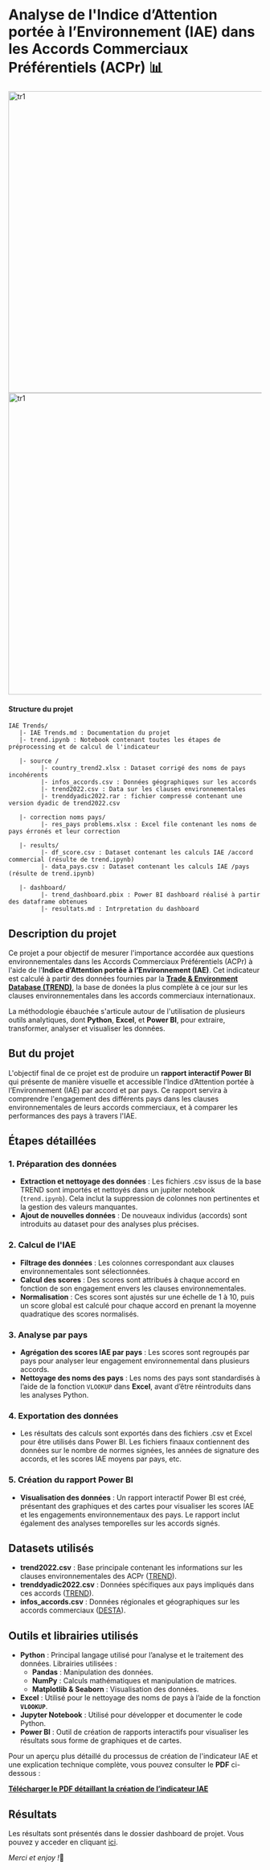 # Analyse de l'Indice d’Attention portée à l’Environnement (IAE) dans les Accords Commerciaux Préférentiels (ACPr) 📊

<p><img src="dashboard/tr1.png" alt="tr1" width="600" style="display:inline-bock; vertical-align:middle"/> <img src="dashboard/tr2.png" alt="tr1" width="600" style="display:inline-bock; vertical-align:middle"/></p>


#### Structure du projet
```
IAE Trends/
   |- IAE Trends.md : Documentation du projet
   |- trend.ipynb : Notebook contenant toutes les étapes de préprocessing et de calcul de l'indicateur

   |- source /
         |- country_trend2.xlsx : Dataset corrigé des noms de pays incohérents
         |- infos_accords.csv : Données géographiques sur les accords
         |- trend2022.csv : Data sur les clauses environnementales
         |- trenddyadic2022.rar : fichier compressé contenant une version dyadic de trend2022.csv

   |- correction noms pays/
         |- res_pays problems.xlsx : Excel file contenant les noms de pays érronés et leur correction

   |- results/
         |- df_score.csv : Dataset contenant les calculs IAE /accord commercial (résulte de trend.ipynb)
         |- data_pays.csv : Dataset contenant les calculs IAE /pays (résulte de trend.ipynb)

   |- dashboard/
         |- trend_dashboard.pbix : Power BI dashboard réalisé à partir des dataframe obtenues
         |- resultats.md : Intrpretation du dashboard
```

## Description du projet

Ce projet a pour objectif de mesurer l'importance accordée aux questions environnementales dans les Accords Commerciaux Préférentiels (ACPr) à l'aide de l'**Indice d’Attention portée à l’Environnement (IAE)**. Cet indicateur est calculé à partir des données fournies par la [**Trade & Environment Database (TREND)**](https://www.chaire-epi.ulaval.ca/en/trend), la base de donées la plus complète à ce jour sur les clauses environnementales dans les accords commerciaux internationaux.

La méthodologie ébauchée s'articule autour de l'utilisation de plusieurs outils analytiques, dont **Python**, **Excel**, et **Power BI**, pour extraire, transformer, analyser et visualiser les données.

## But du projet

L'objectif final de ce projet est de produire un **rapport interactif Power BI** qui présente de manière visuelle et accessible l’Indice d’Attention portée à l’Environnement (IAE) par accord et par pays. Ce rapport servira à comprendre l'engagement des différents pays dans les clauses environnementales de leurs accords commerciaux, et à comparer les performances des pays à travers l'IAE.

## Étapes détaillées

### 1. **Préparation des données**

-   **Extraction et nettoyage des données** : Les fichiers .csv issus de la base TREND sont importés et nettoyés dans un jupiter notebook (`trend.ipynb`). Cela inclut la suppression de colonnes non pertinentes et la gestion des valeurs manquantes.
-   **Ajout de nouvelles données** : De nouveaux individus (accords) sont introduits au dataset pour des analyses plus précises.

### 2. **Calcul de l'IAE**

-   **Filtrage des données** : Les colonnes correspondant aux clauses environnementales sont sélectionnées.
-   **Calcul des scores** : Des scores sont attribués à chaque accord en fonction de son engagement envers les clauses environnementales.
-   **Normalisation** : Ces scores sont ajustés sur une échelle de 1 à 10, puis un score global est calculé pour chaque accord en prenant la moyenne quadratique des scores normalisés.

### 3. **Analyse par pays**

-   **Agrégation des scores IAE par pays** : Les scores sont regroupés par pays pour analyser leur engagement environnemental dans plusieurs accords.
-   **Nettoyage des noms des pays** : Les noms des pays sont standardisés à l’aide de la fonction `VLOOKUP` dans **Excel**, avant d’être réintroduits dans les analyses Python.

### 4. **Exportation des données**

-   Les résultats des calculs sont exportés dans des fichiers .csv et Excel pour être utilisés dans Power BI. Les fichiers finaaux contiennent des données sur le nombre de normes signées, les années de signature des accords, et les scores IAE moyens par pays, etc.

### 5. **Création du rapport Power BI**

-   **Visualisation des données** : Un rapport interactif Power BI est créé, présentant des graphiques et des cartes pour visualiser les scores IAE et les engagements environnementaux des pays. Le rapport inclut également des analyses temporelles sur les accords signés.

## Datasets utilisés

-   **trend2022.csv** : Base principale contenant les informations sur les clauses environnementales des ACPr ([TREND](https://www.chaire-epi.ulaval.ca/en/trend)).
-   **trenddyadic2022.csv** : Données spécifiques aux pays impliqués dans ces accords ([TREND](https://www.chaire-epi.ulaval.ca/en/trend)).
-   **infos_accords.csv** : Données régionales et géographiques sur les accords commerciaux ([DESTA](https://www.designoftradeagreements.org/downloads/)).

## Outils et librairies utilisés

-   **Python** : Principal langage utilisé pour l’analyse et le traitement des données. Librairies utilisées :
    -   **Pandas** : Manipulation des données.
    -   **NumPy** : Calculs mathématiques et manipulation de matrices.
    -   **Matplotlib & Seaborn** : Visualisation des données.
-   **Excel** : Utilisé pour le nettoyage des noms de pays à l’aide de la fonction **`VLOOKUP`**.
-   **Jupyter Notebook** : Utilisé pour développer et documenter le code Python.
-   **Power BI** : Outil de création de rapports interactifs pour visualiser les résultats sous forme de graphiques et de cartes.

Pour un aperçu plus détaillé du processus de création de l'indicateur IAE et une explication technique complète, vous pouvez consulter le **PDF** ci-dessous :

[**Télécharger le PDF détaillant la création de l’indicateur IAE**](https://drive.google.com/file/d/1m1CoiJk8brmNx2D9m2sQcm7lRcRZim5W/view?usp=sharing)

## Résultats

Les résultats sont présentés dans le dossier dashboard de projet. Vous pouvez y acceder en cliquant [ici](https://github.com/aurvl/Projects/tree/main/IAE%20Trends/dashboard).

*Merci et enjoy !*🎉
